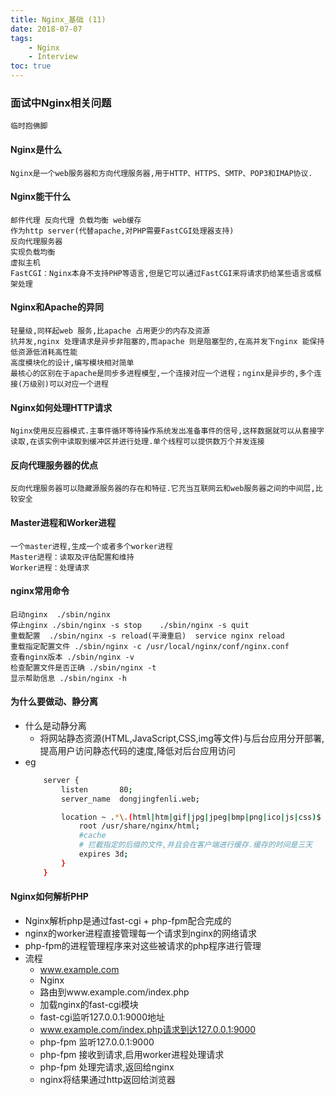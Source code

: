 ```yaml
---
title: Nginx_基础 (11)
date: 2018-07-07
tags: 
    - Nginx
    - Interview
toc: true
---
```


### 面试中Nginx相关问题
    临时抱佛脚

<!-- more -->

#### Nginx是什么
    Nginx是一个web服务器和方向代理服务器,用于HTTP、HTTPS、SMTP、POP3和IMAP协议.

#### Nginx能干什么
    邮件代理 反向代理 负载均衡 web缓存
    作为http server(代替apache,对PHP需要FastCGI处理器支持)
    反向代理服务器
    实现负载均衡
    虚拟主机
    FastCGI：Nginx本身不支持PHP等语言,但是它可以通过FastCGI来将请求扔给某些语言或框架处理

#### Nginx和Apache的异同
    轻量级,同样起web 服务,比apache 占用更少的内存及资源 
    抗并发,nginx 处理请求是异步非阻塞的,而apache 则是阻塞型的,在高并发下nginx 能保持低资源低消耗高性能
    高度模块化的设计,编写模块相对简单 
    最核心的区别在于apache是同步多进程模型,一个连接对应一个进程；nginx是异步的,多个连接(万级别)可以对应一个进程 

#### Nginx如何处理HTTP请求
    Nginx使用反应器模式.主事件循环等待操作系统发出准备事件的信号,这样数据就可以从套接字读取,在该实例中读取到缓冲区并进行处理.单个线程可以提供数万个并发连接

#### 反向代理服务器的优点
    反向代理服务器可以隐藏源服务器的存在和特征.它充当互联网云和web服务器之间的中间层,比较安全

#### Master进程和Worker进程
    一个master进程,生成一个或者多个worker进程
    Master进程：读取及评估配置和维持
    Worker进程：处理请求

#### nginx常用命令
    启动nginx  ./sbin/nginx
    停止nginx ./sbin/nginx -s stop    ./sbin/nginx -s quit
    重载配置  ./sbin/nginx -s reload(平滑重启)  service nginx reload 
    重载指定配置文件 ./sbin/nginx -c /usr/local/nginx/conf/nginx.conf
    查看nginx版本 ./sbin/nginx -v
    检查配置文件是否正确 ./sbin/nginx -t
    显示帮助信息 ./sbin/nginx -h

#### 为什么要做动、静分离
- 什么是动静分离
    * 将网站静态资源(HTML,JavaScript,CSS,img等文件)与后台应用分开部署,提高用户访问静态代码的速度,降低对后台应用访问
- eg
    ```bash
        server {
            listen       80;
            server_name  dongjingfenli.web;

            location ~ .*\.(html|htm|gif|jpg|jpeg|bmp|png|ico|js|css)$ {
                root /usr/share/nginx/html;
                #cache
                # 拦截指定的后缀的文件,并且会在客户端进行缓存.缓存的时间是三天
                expires 3d;
            }
        }
    ```

#### Nginx如何解析PHP
- Nginx解析php是通过fast-cgi + php-fpm配合完成的
- nginx的worker进程直接管理每一个请求到nginx的网络请求
- php-fpm的进程管理程序来对这些被请求的php程序进行管理
- 流程
    * www.example.com
    * Nginx
    * 路由到www.example.com/index.php
    * 加载nginx的fast-cgi模块
    * fast-cgi监听127.0.0.1:9000地址
    * www.example.com/index.php请求到达127.0.0.1:9000
    * php-fpm 监听127.0.0.1:9000
    * php-fpm 接收到请求,启用worker进程处理请求
    * php-fpm 处理完请求,返回给nginx
    * nginx将结果通过http返回给浏览器
